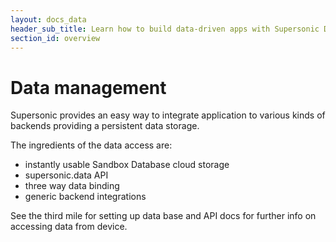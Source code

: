 ```yaml
---
layout: docs_data
header_sub_title: Learn how to build data-driven apps with Supersonic Data and AngularJS.
section_id: overview
---
```


# Data management

Supersonic provides an easy way to integrate application to various kinds of backends providing a persistent data storage.

The ingredients of the data access are:

 - instantly usable Sandbox Database cloud storage
 - supersonic.data API
 - three way data binding
 - generic backend integrations

 See the third mile for setting up data base and API docs for further info on accessing data from device.